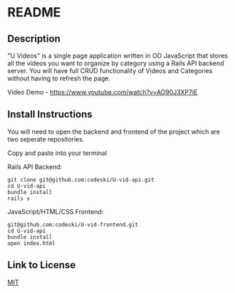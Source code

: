 # README

## Description
"U Videos" is a single page application written in OO JavaScript that stores all the videos you want to organize by category using a Rails API backend server. You will have full CRUD functionality of Videos and Categories without having to refresh the page.  

Video Demo - https://www.youtube.com/watch?v=AO90J3XP7iE

## Install Instructions
You will need to open the backend and frontend of the project which are two seperate repositories. 

Copy and paste into your terminal

Rails API Backend:
```
git clone git@github.com:codeski/U-vid-api.git
cd U-vid-api
bundle install
rails s
```
JavaScript/HTML/CSS Frontend: 
```
git@github.com:codeski/U-vid-frontend.git
cd U-vid-api
bundle install
open index.html
```

## Link to License
[MIT](https://choosealicense.com/licenses/mit/)